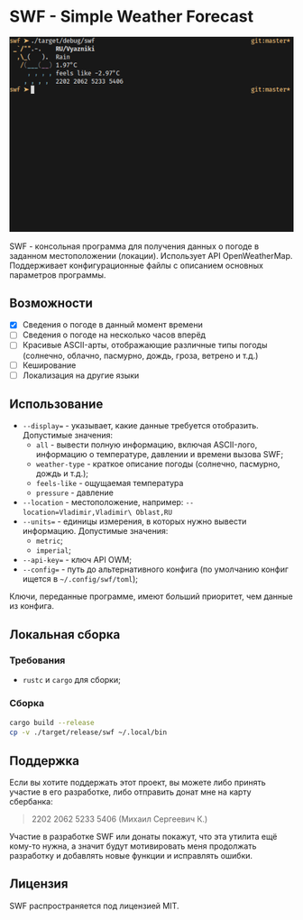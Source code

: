 # SWF - Simple Weather Forecast

![](assets/swf.png)

SWF - консольная программа для получения данных о погоде в заданном местоположении (локации). Использует API OpenWeatherMap. Поддерживает конфигурационные файлы с описанием основных параметров программы.

## Возможности

- [X] Сведения о погоде в данный момент времени
- [ ] Сведения о погоде на несколько часов вперёд
- [ ] Красивые ASCII-арты, отображающие различные типы погоды (солнечно, облачно, пасмурно, дождь, гроза, ветрено и т.д.)
- [ ] Кеширование
- [ ] Локализация на другие языки

## Использование

- `--display=` - указывает, какие данные требуется отобразить. Допустимые значения:
  - `all` - вывести полную информацию, включая ASCII-лого, информацию о температуре, давлении и времени вызова SWF;
  - `weather-type` - краткое описание погоды (солнечно, пасмурно, дождь и т.д.);
  - `feels-like` - ощущаемая температура
  - `pressure` - давление
- `--location` - местоположение, например: `--location=Vladimir,Vladimir\ Oblast,RU`
- `--units=` - единицы измерения, в которых нужно вывести информацию. Допустимые значения:
  - `metric`;
  - `imperial`;
- `--api-key=` - ключ API OWM;
- `--config=` - путь до альтернативного конфига (по умолчанию конфиг ищется в `~/.config/swf/toml`);

Ключи, переданные программе, имеют б*о*льший приоритет, чем данные из конфига.

## Локальная сборка

### Требования

- `rustc` и `cargo` для сборки;

### Сборка

```bash
cargo build --release
cp -v ./target/release/swf ~/.local/bin
```

## Поддержка

Если вы хотите поддержать этот проект, вы можете либо принять участие в его разработке, либо отправить донат мне на карту сбербанка:

> 2202 2062 5233 5406 (Михаил Сергеевич К.)

Участие в разработке SWF или донаты покажут, что эта утилита ещё кому-то нужна, а значит будут мотивировать меня продолжать разработку и добавлять новые функции и исправлять ошибки.

## Лицензия

SWF распространяется под лицензией MIT.
